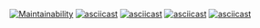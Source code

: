 [![Maintainability](https://api.codeclimate.com/v1/badges/51f64b8abc2ae046db47/maintainability)](https://codeclimate.com/github/mariiia8/frontend-project-44/maintainability)
[![asciicast](https://asciinema.org/a/zxKEhQOipNdveTUbwBqVkeSnw.svg)](https://asciinema.org/a/zxKEhQOipNdveTUbwBqVkeSnw)
[![asciicast](https://asciinema.org/a/OaDqpSCEq62nDA7boC23Ce3Uc.svg)](https://asciinema.org/a/OaDqpSCEq62nDA7boC23Ce3Uc)
[![asciicast](https://asciinema.org/a/6868M0DbPQRPUIlcRaUUMtU7I.svg)](https://asciinema.org/a/6868M0DbPQRPUIlcRaUUMtU7I)
[![asciicast](https://asciinema.org/a/46PZRiwBi3WaF9FeJaizAJ0Qw.svg)](https://asciinema.org/a/46PZRiwBi3WaF9FeJaizAJ0Qw)